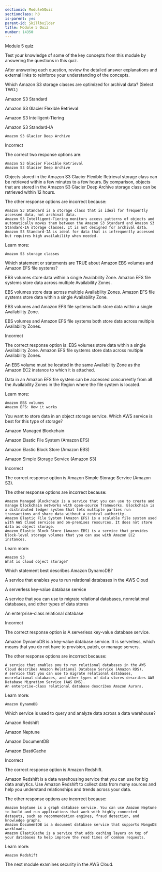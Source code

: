 ```yaml
---
sectionid: Module5Quiz
sectionclass: h3
is-parent: yes
parent-id: Skillbuilder
title: Module 5 Quiz
number: 14350
---
```


Module 5 quiz

Test your knowledge of some of the key concepts from this module by answering the questions in this quiz.

After answering each question, review the detailed answer explanations and external links to reinforce your understanding of the concepts.

Which Amazon S3 storage classes are optimized for archival data? (Select TWO.)

Amazon S3 Standard

Amazon S3 Glacier Flexible Retrieval

Amazon S3 Intelligent-Tiering

Amazon S3 Standard-IA

    Amazon S3 Glacier Deep Archive


Incorrect

The correct two response options are:

    Amazon S3 Glacier Flexible Retrieval
    Amazon S3 Glacier Deep Archive

Objects stored in the Amazon S3 Glacier Flexible Retrieval storage class can be retrieved within a few minutes to a few hours. By comparison, objects that are stored in the Amazon S3 Glacier Deep Archive storage class can be retrieved within 12 hours.

 

The other response options are incorrect because:

    Amazon S3 Standard is a storage class that is ideal for frequently accessed data, not archival data.
    Amazon S3 Intelligent-Tiering monitors access patterns of objects and automatically moves them between the Amazon S3 Standard and Amazon S3 Standard-IA storage classes. It is not designed for archival data.
    Amazon S3 Standard-IA is ideal for data that is infrequently accessed but requires high availability when needed.

Learn more:

    Amazon S3 storage classes

Which statement or statements are TRUE about Amazon EBS volumes and Amazon EFS file systems?

EBS volumes store data within a single Availability Zone. Amazon EFS file systems store data across multiple Availability Zones.

EBS volumes store data across multiple Availability Zones. Amazon EFS file systems store data within a single Availability Zone.

EBS volumes and Amazon EFS file systems both store data within a single Availability Zone.

EBS volumes and Amazon EFS file systems both store data across multiple Availability Zones.

Incorrect

The correct response option is: EBS volumes store data within a single Availability Zone. Amazon EFS file systems store data across multiple Availability Zones.

 

An EBS volume must be located in the same Availability Zone as the Amazon EC2 instance to which it is attached.

 

Data in an Amazon EFS file system can be accessed concurrently from all the Availability Zones in the Region where the file system is located.


Learn more:

    Amazon EBS volumes
    Amazon EFS: How it works

You want to store data in an object storage service. Which AWS service is best for this type of storage?

Amazon Managed Blockchain

Amazon Elastic File System (Amazon EFS)

Amazon Elastic Block Store (Amazon EBS)

Amazon Simple Storage Service (Amazon S3)

Incorrect

The correct response option is Amazon Simple Storage Service (Amazon S3).

 

The other response options are incorrect because:

    Amazon Managed Blockchain is a service that you can use to create and manage blockchain networks with open-source frameworks. Blockchain is a distributed ledger system that lets multiple parties run transactions and share data without a central authority.
    Amazon Elastic File System (Amazon EFS) is a scalable file system used with AWS Cloud services and on-premises resources. It does not store data as object storage.
    Amazon Elastic Block Store (Amazon EBS) is a service that provides block-level storage volumes that you can use with Amazon EC2 instances.

Learn more:

    Amazon S3
    What is cloud object storage?

Which statement best describes Amazon DynamoDB?

A service that enables you to run relational databases in the AWS Cloud

A serverless key-value database service

A service that you can use to migrate relational databases, nonrelational databases, and other types of data stores

An enterprise-class relational database

Incorrect

The correct response option is A serverless key-value database service.

 

Amazon DynamoDB is a key-value database service. It is serverless, which means that you do not have to provision, patch, or manage servers.

 

The other response options are incorrect because:

    A service that enables you to run relational databases in the AWS Cloud describes Amazon Relational Database Service (Amazon RDS).
    A service that you can use to migrate relational databases, nonrelational databases, and other types of data stores describes AWS Database Migration Service (AWS DMS).
    An enterprise-class relational database describes Amazon Aurora.

Learn more:

    Amazon DynamoDB

Which service is used to query and analyze data across a data warehouse?

Amazon Redshift

Amazon Neptune

Amazon DocumentDB

Amazon ElastiCache

Incorrect

The correct response option is Amazon Redshift.

 

Amazon Redshift is a data warehousing service that you can use for big data analytics. Use Amazon Redshift to collect data from many sources and help you understand relationships and trends across your data.

 

The other response options are incorrect because:

    Amazon Neptune is a graph database service. You can use Amazon Neptune to build and run applications that work with highly connected datasets, such as recommendation engines, fraud detection, and knowledge graphs.
    Amazon DocumentDB is a document database service that supports MongoDB workloads.
    Amazon ElastiCache is a service that adds caching layers on top of your databases to help improve the read times of common requests.

Learn more:

    Amazon Redshift

The next module examines security in the AWS Cloud.